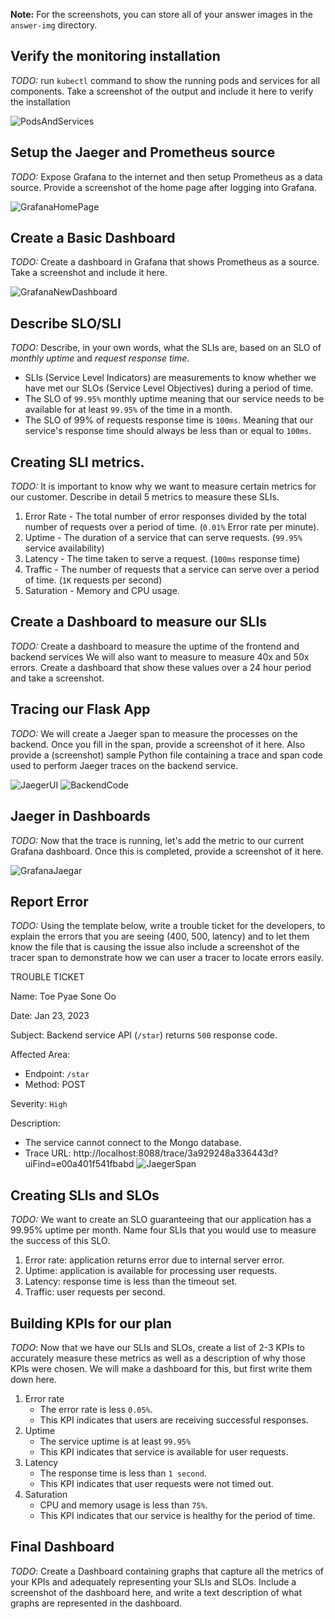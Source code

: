 **Note:** For the screenshots, you can store all of your answer images in the `answer-img` directory.

## Verify the monitoring installation

*TODO:* run `kubectl` command to show the running pods and services for all components. Take a screenshot of the output and include it here to verify the installation

![PodsAndServices](/answer-img/pods_and_services.png)

## Setup the Jaeger and Prometheus source
*TODO:* Expose Grafana to the internet and then setup Prometheus as a data source. Provide a screenshot of the home page after logging into Grafana.

![GrafanaHomePage](/answer-img/grafana_home.png)

## Create a Basic Dashboard
*TODO:* Create a dashboard in Grafana that shows Prometheus as a source. Take a screenshot and include it here.

![GrafanaNewDashboard](/answer-img/grafana_new_dashboard.png)

## Describe SLO/SLI
*TODO:* Describe, in your own words, what the SLIs are, based on an SLO of *monthly uptime* and *request response time*.

- SLIs (Service Level Indicators) are measurements to know whether we have met our SLOs (Service Level Objectives) during a period of time. 
- The SLO of `99.95%` monthly uptime meaning that our service needs to be available for at least `99.95%` of the time in a month.
- The SLO of 99% of requests response time is `100ms`. Meaning that our service's response time should always be less than or equal to `100ms`.

## Creating SLI metrics.
*TODO:* It is important to know why we want to measure certain metrics for our customer. Describe in detail 5 metrics to measure these SLIs. 

1. Error Rate - The total number of error responses divided by the total number of requests over a period of time. (`0.01%` Error rate per minute).
2. Uptime - The duration of a service that can serve requests. (`99.95%` service availability)
3. Latency - The time taken to serve a request. (`100ms` response time)
4. Traffic - The number of requests that a service can serve over a period of time. (`1K` requests per second)
5. Saturation - Memory and CPU usage.

## Create a Dashboard to measure our SLIs
*TODO:* Create a dashboard to measure the uptime of the frontend and backend services We will also want to measure to measure 40x and 50x errors. Create a dashboard that show these values over a 24 hour period and take a screenshot.

## Tracing our Flask App
*TODO:*  We will create a Jaeger span to measure the processes on the backend. Once you fill in the span, provide a screenshot of it here. Also provide a (screenshot) sample Python file containing a trace and span code used to perform Jaeger traces on the backend service.

![JaegerUI](/answer-img/jaeger_ui.png)
![BackendCode](/answer-img/backend_code.png)

## Jaeger in Dashboards
*TODO:* Now that the trace is running, let's add the metric to our current Grafana dashboard. Once this is completed, provide a screenshot of it here.

![GrafanaJaegar](/answer-img/grafana_jaeger.png)

## Report Error
*TODO:* Using the template below, write a trouble ticket for the developers, to explain the errors that you are seeing (400, 500, latency) and to let them know the file that is causing the issue also include a screenshot of the tracer span to demonstrate how we can user a tracer to locate errors easily.

TROUBLE TICKET

Name: Toe Pyae Sone Oo

Date: Jan 23, 2023

Subject: Backend service API (`/star`) returns `500` response code.

Affected Area:
- Endpoint: `/star`
- Method: POST

Severity: `High`

Description: 
- The service cannot connect to the Mongo database.
- Trace URL: http://localhost:8088/trace/3a929248a336443d?uiFind=e00a401f541fbabd
![JaegerSpan](/answer-img/jaeger_span.png)


## Creating SLIs and SLOs
*TODO:* We want to create an SLO guaranteeing that our application has a 99.95% uptime per month. Name four SLIs that you would use to measure the success of this SLO.

1. Error rate: application returns error due to internal server error.
2. Uptime: application is available for processing user requests.
3. Latency: response time is less than the timeout set.
4. Traffic: user requests per second.

## Building KPIs for our plan
*TODO*: Now that we have our SLIs and SLOs, create a list of 2-3 KPIs to accurately measure these metrics as well as a description of why those KPIs were chosen. We will make a dashboard for this, but first write them down here.

1. Error rate
    - The error rate is less `0.05%`.
    - This KPI indicates that users are receiving successful responses.
2. Uptime
    - The service uptime is at least `99.95%`
    - This KPI indicates that service is available for user requests.
3. Latency
    - The response time is less than `1 second`.
    - This KPI indicates that user requests were not timed out.
4. Saturation
    - CPU and memory usage is less than `75%`.
    - This KPI indicates that our service is healthy for the period of time.

## Final Dashboard
*TODO*: Create a Dashboard containing graphs that capture all the metrics of your KPIs and adequately representing your SLIs and SLOs. Include a screenshot of the dashboard here, and write a text description of what graphs are represented in the dashboard.  
